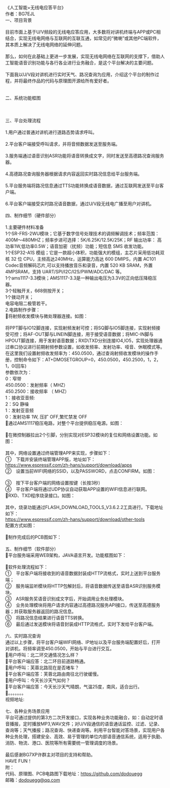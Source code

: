 《人工智能+无线电应答平台》<br>									作者：BG7EJL<br>一、项目背景<br><br>目前市面上基于U/V频段的无线电应答应用，大多数将对讲机终端与APP或PC相结合，实现无线电网络与互联网的互联互通，如常见的“微喇”或其他PC端软件，其本质上解决了无线电网络的延伸问题。<br><br>那么，如何在此基础上更进一步发展，实现无线电网络在互联网的支撑下，借助人工智能语音识别功能与各行各业进行业务融合，是这个平台解决的主要问题。<br><br>下面我以U/V段对讲机进行实时天气、路况查询为应用，介绍这个平台的制作过程，并将最终作品的代码与原理图开源给所有爱好者。<br><br><br>二、系统功能框图<br><br><br><br>三、平台处理流程<br><br>1.用户通过普通对讲机进行道路态势请求呼叫。<br><br>2.平台客户端接受呼叫请求，并将音频数据发送至服务端。<br><br>3.服务端通过语音识别ASR功能将语音转换成文字，同时发送至高德路况查询服务器。<br><br>4.高德路况查询服务器根据请求内容返回实时路况信息给平台服务端。<br><br>5.平台服务端将路况信息通过TTS功能转换成语音数据，通过互联网发送至平台客户端。<br><br>6.平台客户端接受实时路况语音数据，通过U/V段无线电广播至用户对讲机。<br><br>四、制作细节（硬件部分）<br><br>1.主要硬件材料准备<br>1个SR-FRS-2WU模块；它基于数字信号处理技术的调频解调技术；频率范围：400M～480MHZ；频率步进可选择：5K/6.25K/12.5K/25K；RF 输出功率： 高功率1W,低功率0.5W；语音加密（扰频）功能；短信息 SMS 收发功能。<br>1个ESP32-A1S 模组；它是一款超小体积，功能强大的模组，主芯片采用低功耗双核 32 位 CPU，主频高达240MHz，运算能力高达 600 DMIPS，内置 AC101 Codec音频解码芯片,可以支持播放音乐和录音，内置 520 KB SRAM，外置 4MPSRAM，支持 UART/SPI/I2C/I2S/PWM/ADC/DAC 等。<br>1个ams1117-3.3模块；AMS1117-3.3是一种输出电压为3.3V的正向低压降稳压器。<br>3个轻触开关，6*6*8侧按开关；<br>1个拨动开关；<br>电容电阻二极管若干。<br>2.电路制作步骤：<br>将射频收发模块与微处理器连接。如图：<br><br>将PPT脚与IO12脚连接，实现射频发射可控；将SQ脚与IO5脚连接，实现射频接受可控；将AF-OUT脚与LINEIN脚连接，用于接受语音数据；将MIC-IN脚与HPOUT脚连接，用于发射语音数据；RXD\TXD分别连接IO4,IO5，实现处理器通过串口协议进行前期射频参数设置，如收发频率、发射功率、哑音、休眠模式等。<br>在这里我们设置射频收发频率为：450.0500，通过查询射频收发模块的操作手册，控制命令如下：AT+DMOSETGROUP=0，450.0500，450.2500，1，2，1，0(回车)<br>参数依次为： <br> 0：窄带<br> 450.0500：发射频率（ MHZ）<br> 450.2500：接收频率 （ MHZ）<br> 1：接收亚音频:<br> 2：SQ 静噪<br> 1：发射亚音频 <br> 0：发射功率 1W, 压扩 OFF,繁忙禁发 OFF<br>通过AMS1117稳压电路，对整个平台提供稳压电源。如图：<br><br>在微控制器拉出2个引脚，分别实现对ESP32模块的复位和网络设置功能。如图：<br><br>其中，网络设置通过终端管理APP来实现，步骤如下：<br>①　下载并安装终端管理APP版，地址如下：<br>https://www.espressif.com/zh-hans/support/download/apps<br>②　设置当前WIFI网络的SSID，以及PASSWORD，点击CONFIRM。如图：<br><br>③　按下平台客户端的网络设置按键（长按3秒）<br>④　平台客户端将通过UDP协议自动获取APP设置的WIFI信息进行联网。<br>RXD、TXD程序烧录接口。如图：<br><br>其中，烧录功能通过FLASH_DOWNLOAD_TOOLS_V3.6.2.2工具进行。下载地址如下：<br>https://www.espressif.com/zh-hans/support/download/other-tools<br>配置方式如图：<br><br>制作完成后的PCB图如下：<br><br>五、制作细节（软件部分）<br>平台服务端采用WEB架构，JAVA语言开发。功能框图如下：<br><br>软件处理流程如下：<br>①　平台客户端将接收到的语音数据封装成HTTP流格式，实时上送到平台服务端；<br>②　服务端监听模块将HTTP包解封后，将语音数据传送至语音ASR识别服务模块。<br>③　ASR服务奖语音识别成文字后，开始调用业务处理模块。<br>④　业务处理模块将用户请求内容通过高德路况服务API接口，传送至高德服务器；并获取服务器返回的路况信息。<br>⑤　将路况信息结果进行语音TTS转换。<br>⑥　最后通过发送模块将语音封装成HTTP流格式，实时下发给平台客户端。<br><br>六、实时路况查询<br>通过以上步骤，将平台客户端WIFI网络、IP地址以及平台服务端配置好后，打开对讲机，将频率调至450.0500，开始与平台进行交互。<br>用户呼叫：北二环交通情况怎么样？<br>平台客户端应答：北二环目前道路畅通。<br>用户呼叫：芙蓉北路现在是否堵车？<br>平台客户端应答：芙蓉北路由南往北行驶缓慢。<br>用户呼叫：今天长沙天气如何？<br>平台客户端应答：今天长沙天气晴朗，气温25度，南风，适合出行。<br>。。。。。。。<br>视频地址:<br><br>七、各种业务场景应用<br>平台可通过提供的第3方二次开发接口，实现各种业务功能融合，如：自动定时语音播报，定时播放MP3,WAV文件；对U/V段通信的语音通话监控、过滤、记录、查询等；天气播报；路况查询、快递查询等。利用平台智能对答场景，实现用户各种业务处理，搭建安全、高效、易于管理的单位内部语音通信系统，适用于执勤、消防、物流、港口、医院等所有需要统一管理调度的场景。<br><br>最后感谢BG7XP许群主对项目的支持和帮助。<br>HAVE FUN！<br>附：<br>代码、原理图、PCB电路图下载地址：https://github.com/dodouegg<br>邮箱：dodouegg@qq.com